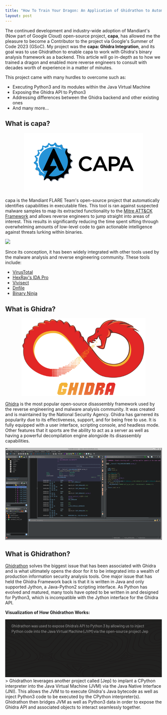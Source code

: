 ```yaml
---
title: "How To Train Your Dragon: An Application of Ghidrathon to Automate Cyber Threat Intelligence Gathering"
layout: post
---
```


The continued development and industry-wide adoption of Mandiant's (Now part of Google Cloud) open-source project, **capa**, has allowed me the pleasure to become a Contributor to the project via Google's Summer of Code 2023 (GSoC). My project was the **capa: Ghidra Integration**, and its goal was to use Ghidrathon to enable capa to work with Ghidra's binary analysis framework as a backend. This article will go in-depth as to how we trained a dragon and enabled more reverse engineers to consult with decades worth of experience in a matter of minutes.

This project came with many hurdles to overcome such as:
* Executing Python3 and its modules within the Java Virtual Machine
* Exposing the Ghidra API to Python3
* Addressing differences between the Ghidra backend and other existing ones
* And many more...


## What is capa?
<div align="center">
    <img src="/assets/capa_logo.png">
</div>

capa is the Mandiant FLARE Team's open-source project that automatically identifies capabilities in executable files. This tool is ran against suspected malware samples to map its extracted functionality to the [Mitre ATT&CK Framework] and allows reverse engineers to jump straight into areas of interest. This results in significantly reducing the time spent sifting through overwhelming amounts of low-level code to gain actionable intelligence against threats lurking within binaries. 

<img src="/assets/capa_run.gif">

Since its conception, it has been widely integrated with other tools used by the malware analysis and reverse engineering community. These tools include: 
* [VirusTotal] 
* [HexRay's IDA Pro] 
* [Vivisect] 
* [Dnfile] 
* [Binary Ninja] 

[Mitre ATT&CK Framework]: https://attack.mitre.org/
[VirusTotal]: https://blog.virustotal.com/2023/01/mandiants-capa-goresym-to-reinforce-vts.html
[HexRay's IDA Pro]: https://hex-rays.com/IDA-pro/
[Vivisect]: https://vivisect.readthedocs.io/en/latest/vivisect/intro.html
[Dnfile]: https://github.com/malwarefrank/dnfile
[Binary Ninja]: https://binary.ninja/

## What is Ghidra?
<div align="center">
    <img src="/assets/ghidra_logo.png" height=250 width=400>
</div>

[Ghidra] is the most popular open-source disassembly framework used by the reverse engineering and malware analysis community. It was created and is maintained by the National Security Agency. Ghidra has garnered its popularity due to its effectiveness, support, and for being free to use. It is fully equipped with a user interface, scripting console, and headless mode. Other features that it sports are the ability to act as a server as well as having a powerful decompilation engine alongside its disassembly capabilities. 

<img src="/assets/ghidra_ui.png">

[Ghidra]: https://ghidra-sre.org/

## What is Ghidrathon?

[Ghidrathon] solves the biggest issue that has been associated with Ghidra and is what ultimately opens the door for it to be integrated into a wealth of production information security analysis tools. One major issue that has held the Ghidra Framework back is that it is written in Java and only supported Jython, a Java-Python2 scripting interface. As Python has evolved and matured, many tools have opted to be written in and designed for Python3, which is incompatible with the Jython interface for the Ghidra API.  

**Visualization of How Ghidrathon Works:**

<img src="/assets/ghidrathon_vis.gif">
> Ghidrathon leverages another project called [Jep] to implant a CPython interpreter into the Java Virtual Machine (JVM) via the Java Native Interface (JNI). This allows the JVM to to execute Ghidra's Java bytecode as well as inject Python3 code to be executed by the CPython interpreter(s). Ghidrathon then bridges JVM as well as Python3 data in order to expose the Ghidra API and associated objects to interact seamlessly together. 

[Ghidrathon]: https://www.mandiant.com/resources/blog/ghidrathon-snaking-ghidra-python-3-scripting
[Jep]: https://github.com/ninia/jep
